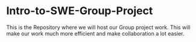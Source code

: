 # Intro-to-SWE-Group-Project

This is the Repository where we will host our Group project work. This will make our work much more efficient and make collaboration a lot easier. 
